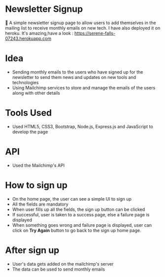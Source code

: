 # Newsletter Signup
📰 A simple newsletter signup page to allow users to add themselves in the mailing list to receive monthly emails on new tech.
I have also deployed it on heroku.
It's amazing,have a look : https://serene-falls-07243.herokuapp.com

# Idea
* Sending monthly emails to the users who have signed up for the newsletter to send them news and updates on new tools and technologies
* Using Mailchimp services to store and manage the emails of the users along with other details

# Tools Used
* Used HTML5, CSS3, Bootstrap, Node.js, Express.js and JavaScript to develop the page

# API
* Used the Mailchimp's API

# How to sign up
* On the home page, the user can see a simple UI to sign up
* All the fields are mandatory
* When user fills up all the fields, the sign up button can be clicked
* If successful, user is taken to a success page, else a failure page is displayed
* When something goes wrong and failure page is displayed, user can click on **Try Again** button to go back to the sign up home page.

# After sign up
* User's data gets added on the mailchimp's server
* The data can be used to send monthly emails

